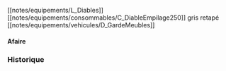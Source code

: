 [[notes/equipements/L_Diables]] [[notes/equipements/consommables/C_DiableEmpilage250]] gris retapé [[notes/equipements/vehicules/D_GardeMeubles]]

#### Afaire 

### Historique

